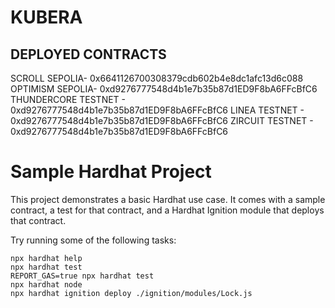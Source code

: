 
# KUBERA

## DEPLOYED CONTRACTS

SCROLL SEPOLIA- 0x6641126700308379cdb602b4e8dc1afc13d6c088
OPTIMISM SEPOLIA- 0xd9276777548d4b1e7b35b87d1ED9F8bA6FFcBfC6
THUNDERCORE TESTNET - 0xd9276777548d4b1e7b35b87d1ED9F8bA6FFcBfC6
LINEA TESTNET - 0xd9276777548d4b1e7b35b87d1ED9F8bA6FFcBfC6
ZIRCUIT TESTNET - 0xd9276777548d4b1e7b35b87d1ED9F8bA6FFcBfC6


# Sample Hardhat Project

This project demonstrates a basic Hardhat use case. It comes with a sample contract, a test for that contract, and a Hardhat Ignition module that deploys that contract.

Try running some of the following tasks:

```shell
npx hardhat help
npx hardhat test
REPORT_GAS=true npx hardhat test
npx hardhat node
npx hardhat ignition deploy ./ignition/modules/Lock.js
```
